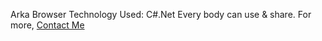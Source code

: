 Arka Browser
Technology Used: C#.Net
Every body can use & share.
For more, <a href="http://fb.com/arkaindas">Contact Me</a>